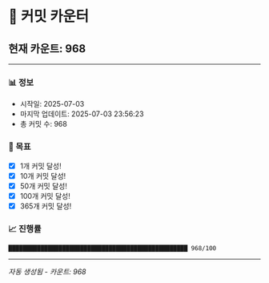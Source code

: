 # 🔢 커밋 카운터

## 현재 카운트: 968

---

### 📊 정보
- 시작일: 2025-07-03
- 마지막 업데이트: 2025-07-03 23:56:23
- 총 커밋 수: 968

### 🎯 목표
- [x] 1개 커밋 달성!
- [x] 10개 커밋 달성!
- [x] 50개 커밋 달성!
- [x] 100개 커밋 달성!
- [x] 365개 커밋 달성!

### 📈 진행률
```
██████████████████████████████████████████████████ 968/100
```

---
*자동 생성됨 - 카운트: 968*
